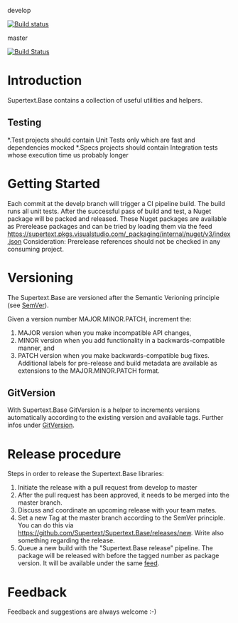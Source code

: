 develop

[![Build status](https://dev.azure.com/supertext/Supertext/_apis/build/status/Supertext.Base/Supertext.Base%20develop%20CI)](https://dev.azure.com/supertext/Supertext/_build/latest?definitionId=15)

master

[![Build Status](https://supertext.visualstudio.com/Supertext/_apis/build/status/Supertext.Base%20Release)](https://dev.azure.com/supertext/Supertext/_build/latest?definitionId=18)

# Introduction 
Supertext.Base contains a collection of useful utilities and helpers. 

## Testing 
*.Test projects should contain Unit Tests only which are fast and dependencies mocked
*.Specs projects should contain Integration tests whose execution time us probably longer

# Getting Started
Each commit at the develp branch will trigger a CI pipeline build. The build runs all unit tests. After the successful pass of build and test, 
a Nuget package will be packed and released. These Nuget packages are available as Prerelease packages and can be tried by loading them via the feed https://supertext.pkgs.visualstudio.com/_packaging/internal/nuget/v3/index.json
Consideration: Prerelease references should not be checked in any consuming project.

# Versioning
The Supertext.Base are versioned after the Semantic Verioning principle (see [SemVer](https://semver.org/)).

Given a version number MAJOR.MINOR.PATCH, increment the:

1. MAJOR version when you make incompatible API changes,
2. MINOR version when you add functionality in a backwards-compatible manner, and
3. PATCH version when you make backwards-compatible bug fixes.
Additional labels for pre-release and build metadata are available as extensions to the MAJOR.MINOR.PATCH format.

## GitVersion
With Supertext.Base GitVersion is a helper to increments versions automatically according to the existing version and available tags.
Further infos under [GitVersion](https://gitversion.readthedocs.io/en/latest/).

# Release procedure
Steps in order to release the Supertext.Base libraries:
1. Initiate the release with a pull request from develop to master
2. After the pull request has been approved, it needs to be merged into the master branch.
3. Discuss and coordinate an upcoming release with your team mates.
4. Set a new Tag at the master branch according to the SemVer principle. You can do this via https://github.com/Supertext/Supertext.Base/releases/new. Write also something regarding the release.
5. Queue a new build with the "Supertext.Base release" pipeline.
	The package will be released with before the tagged number as package version. It will be available under the same [feed](https://supertext.pkgs.visualstudio.com/_packaging/internal/nuget/v3/index.json).

# Feedback
Feedback and suggestions are always welcome :-)
